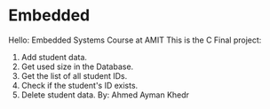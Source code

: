 # Embedded
Hello:
Embedded Systems Course at AMIT
This is the C Final project:
1. Add student data.
2. Get used size in the Database.
3. Get the list of all student IDs.
4. Check if the student's ID exists.
5. Delete student data.
By:
Ahmed Ayman Khedr